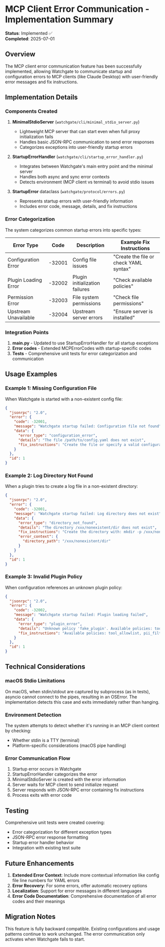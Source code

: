 # MCP Client Error Communication - Implementation Summary

**Status**: Implemented ✅  
**Completed**: 2025-07-01  

## Overview

The MCP client error communication feature has been successfully implemented, allowing Watchgate to communicate startup and configuration errors to MCP clients (like Claude Desktop) with user-friendly error messages and fix instructions.

## Implementation Details

### Components Created

1. **MinimalStdioServer** (`watchgate/cli/minimal_stdio_server.py`)
   - Lightweight MCP server that can start even when full proxy initialization fails
   - Handles basic JSON-RPC communication to send error responses
   - Categorizes exceptions into user-friendly startup errors

2. **StartupErrorHandler** (`watchgate/cli/startup_error_handler.py`)
   - Integrates between Watchgate's main entry point and the minimal server
   - Handles both async and sync error contexts
   - Detects environment (MCP client vs terminal) to avoid stdio issues

3. **StartupError** dataclass (`watchgate/protocol/errors.py`)
   - Represents startup errors with user-friendly information
   - Includes error code, message, details, and fix instructions

### Error Categorization

The system categorizes common startup errors into specific types:

| Error Type | Code | Description | Example Fix Instructions |
|------------|------|-------------|-------------------------|
| Configuration Error | -32001 | Config file issues | "Create the file or check YAML syntax" |
| Plugin Loading Error | -32002 | Plugin initialization failures | "Check available policies" |
| Permission Error | -32003 | File system permissions | "Check file permissions" |
| Upstream Unavailable | -32004 | Upstream server errors | "Ensure server is installed" |

### Integration Points

1. **main.py** - Updated to use StartupErrorHandler for all startup exceptions
2. **Error codes** - Extended MCPErrorCodes with startup-specific codes
3. **Tests** - Comprehensive unit tests for error categorization and communication

## Usage Examples

### Example 1: Missing Configuration File

When Watchgate is started with a non-existent config file:

```json
{
  "jsonrpc": "2.0",
  "error": {
    "code": -32001,
    "message": "Watchgate startup failed: Configuration file not found",
    "data": {
      "error_type": "configuration_error",
      "details": "The file /path/to/config.yaml does not exist",
      "fix_instructions": "Create the file or specify a valid configuration path"
    }
  },
  "id": 1
}
```

### Example 2: Log Directory Not Found

When a plugin tries to create a log file in a non-existent directory:

```json
{
  "jsonrpc": "2.0",
  "error": {
    "code": -32001,
    "message": "Watchgate startup failed: Log directory does not exist",
    "data": {
      "error_type": "directory_not_found",
      "details": "The directory /xxx/nonexistent/dir does not exist",
      "fix_instructions": "Create the directory with: mkdir -p /xxx/nonexistent/dir",
      "error_context": {
        "directory_path": "/xxx/nonexistent/dir"
      }
    }
  },
  "id": 1
}
```

### Example 3: Invalid Plugin Policy

When configuration references an unknown plugin policy:

```json
{
  "jsonrpc": "2.0",
  "error": {
    "code": -32002,
    "message": "Watchgate startup failed: Plugin loading failed",
    "data": {
      "error_type": "plugin_error",
      "details": "Unknown policy 'fake_plugin'. Available policies: tool_allowlist, pii_filter, secrets_filter, prompt_injection_defense",
      "fix_instructions": "Available policies: tool_allowlist, pii_filter, secrets_filter, prompt_injection_defense"
    }
  },
  "id": 1
}
```

## Technical Considerations

### macOS Stdio Limitations

On macOS, when stdin/stdout are captured by subprocess (as in tests), asyncio cannot connect to the pipes, resulting in an OSError. The implementation detects this case and exits immediately rather than hanging.

### Environment Detection

The system attempts to detect whether it's running in an MCP client context by checking:
- Whether stdin is a TTY (terminal)
- Platform-specific considerations (macOS pipe handling)

### Error Communication Flow

1. Startup error occurs in Watchgate
2. StartupErrorHandler categorizes the error
3. MinimalStdioServer is created with the error information
4. Server waits for MCP client to send initialize request
5. Server responds with JSON-RPC error containing fix instructions
6. Process exits with error code

## Testing

Comprehensive unit tests were created covering:
- Error categorization for different exception types
- JSON-RPC error response formatting
- Startup error handler behavior
- Integration with existing test suite

## Future Enhancements

1. **Extended Error Context**: Include more contextual information like config file line numbers for YAML errors
2. **Error Recovery**: For some errors, offer automatic recovery options
3. **Localization**: Support for error messages in different languages
4. **Error Code Documentation**: Comprehensive documentation of all error codes and their meanings

## Migration Notes

This feature is fully backward compatible. Existing configurations and usage patterns continue to work unchanged. The error communication only activates when Watchgate fails to start.